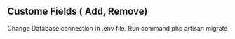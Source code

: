 ## Custome Fields ( Add, Remove)

Change Database connection in .env file.
Run command php artisan migrate

